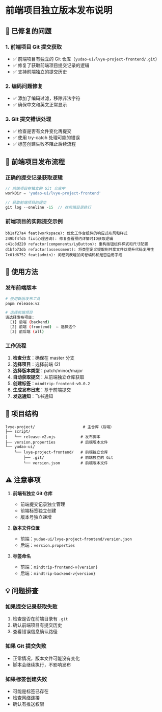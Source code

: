 # 前端项目独立版本发布说明

## 🔧 已修复的问题

### 1. 前端项目 Git 提交获取
- ✅ 前端项目有独立的 Git 仓库（`yudao-ui/lvye-project-frontend/.git`）
- ✅ 修复了获取前端项目提交记录的逻辑
- ✅ 支持前端独立的提交历史

### 2. 编码问题修复
- ✅ 添加了编码过滤，移除非法字符
- ✅ 确保中文和英文正常显示

### 3. Git 提交错误处理
- ✅ 检查是否有文件变化再提交
- ✅ 使用 try-catch 处理可能的错误
- ✅ 标签创建失败不阻止后续流程

## 📝 前端项目发布流程

### 正确的提交记录获取逻辑

```javascript
// 前端项目在独立的 Git 仓库中
workDir = 'yudao-ui/lvye-project-frontend'

// 获取前端项目的提交
git log --oneline -15  // 在前端目录执行
```

### 前端项目的实际提交示例
```
bb1af27a4 feat(workspace): 优化工作台组件的响应式布局和样式
249bf4fd5 fix(心理咨询): 修复查看预约详情时ID获取逻辑
c41c8d220 refactor(components/LyButton): 重构按钮组件样式和尺寸配置
d1bfb73db refactor(assessment): 将类型定义提取到共享文件以提升代码复用性
7c01d6752 feat(admin): 问卷列表增加问卷编码和是否启用字段
```

## 🚀 使用方法

### 发布前端版本
```bash
# 使用新版发布工具
pnpm release:v2

# 选择前端项目
请选择发布项目:
  [1] 后端 (backend)
  [2] 前端 (frontend)  ← 选择这个
  [3] 前后端 (all)
```

### 工作流程
1. **检查分支**：确保在 master 分支
2. **选择项目**：选择前端 (2)
3. **选择版本类型**：patch/minor/major
4. **自动获取提交**：从前端独立仓库获取
5. **创建标签**：`mindtrip-frontend-v0.0.2`
6. **生成发布日志**：基于前端提交
7. **发送通知**：飞书通知

## 📁 项目结构

```
lvye-project/                     # 主仓库（后端）
├── script/
│   └── release-v2.mjs           # 发布脚本
├── version.properties           # 后端版本文件
└── yudao-ui/
    └── lvye-project-frontend/   # 前端独立仓库
        ├── .git/                # 前端独立的 Git
        └── version.json         # 前端版本文件
```

## ⚠️ 注意事项

1. **前端有独立 Git 仓库**
   - 前端提交记录独立管理
   - 前端标签独立创建
   - 版本号独立递增

2. **版本文件位置**
   - 前端：`yudao-ui/lvye-project-frontend/version.json`
   - 后端：`version.properties`

3. **标签命名**
   - 前端：`mindtrip-frontend-v{version}`
   - 后端：`mindtrip-backend-v{version}`

## 💡 问题排查

### 如果提交记录获取失败
1. 检查是否在前端目录有 `.git`
2. 确认前端项目有提交历史
3. 查看错误信息确认路径

### 如果 Git 提交失败
- 正常情况，版本文件可能没有变化
- 脚本会继续执行，不影响发布

### 如果标签创建失败
- 可能是标签已存在
- 检查网络连接
- 确认有推送权限